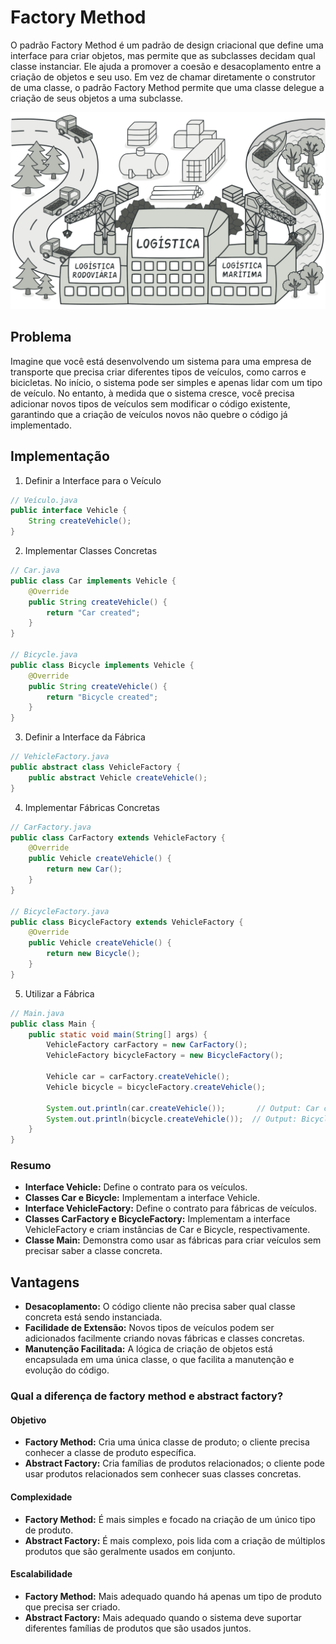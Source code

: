 # Factory Method

O padrão Factory Method é um padrão de design criacional que define uma interface para criar objetos, mas permite que as subclasses decidam qual classe instanciar. Ele ajuda a promover a coesão e desacoplamento entre a criação de objetos e seu uso. Em vez de chamar diretamente o construtor de uma classe, o padrão Factory Method permite que uma classe delegue a criação de seus objetos a uma subclasse.

<img src="/img/factory-method.png"/>

## Problema

Imagine que você está desenvolvendo um sistema para uma empresa de transporte que precisa criar diferentes tipos de veículos, como carros e bicicletas. No início, o sistema pode ser simples e apenas lidar com um tipo de veículo. No entanto, à medida que o sistema cresce, você precisa adicionar novos tipos de veículos sem modificar o código existente, garantindo que a criação de veículos novos não quebre o código já implementado.

## Implementação

1. Definir a Interface para o Veículo

```java
// Veículo.java
public interface Vehicle {
    String createVehicle();
}
```

2. Implementar Classes Concretas

```java
// Car.java
public class Car implements Vehicle {
    @Override
    public String createVehicle() {
        return "Car created";
    }
}

// Bicycle.java
public class Bicycle implements Vehicle {
    @Override
    public String createVehicle() {
        return "Bicycle created";
    }
}
```

3. Definir a Interface da Fábrica

```java
// VehicleFactory.java
public abstract class VehicleFactory {
    public abstract Vehicle createVehicle();
}
```

4. Implementar Fábricas Concretas

```java
// CarFactory.java
public class CarFactory extends VehicleFactory {
    @Override
    public Vehicle createVehicle() {
        return new Car();
    }
}

// BicycleFactory.java
public class BicycleFactory extends VehicleFactory {
    @Override
    public Vehicle createVehicle() {
        return new Bicycle();
    }
}
```

5. Utilizar a Fábrica

```java
// Main.java
public class Main {
    public static void main(String[] args) {
        VehicleFactory carFactory = new CarFactory();
        VehicleFactory bicycleFactory = new BicycleFactory();

        Vehicle car = carFactory.createVehicle();
        Vehicle bicycle = bicycleFactory.createVehicle();

        System.out.println(car.createVehicle());       // Output: Car created
        System.out.println(bicycle.createVehicle());  // Output: Bicycle created
    }
}
```

### Resumo

- **Interface Vehicle:** Define o contrato para os veículos.
- **Classes Car e Bicycle:** Implementam a interface Vehicle.
- **Interface VehicleFactory:** Define o contrato para fábricas de veículos.
- **Classes CarFactory e BicycleFactory:** Implementam a interface VehicleFactory e criam instâncias de Car e Bicycle, respectivamente.
- **Classe Main:** Demonstra como usar as fábricas para criar veículos sem precisar saber a classe concreta.

## Vantagens

- **Desacoplamento:** O código cliente não precisa saber qual classe concreta está sendo instanciada.
- **Facilidade de Extensão:** Novos tipos de veículos podem ser adicionados facilmente criando novas fábricas e classes concretas.
- **Manutenção Facilitada:** A lógica de criação de objetos está encapsulada em uma única classe, o que facilita a manutenção e evolução do código.

### Qual a diferença de factory method e abstract factory?

#### Objetivo

- **Factory Method:** Cria uma única classe de produto; o cliente precisa conhecer a classe de produto específica.
- **Abstract Factory:** Cria famílias de produtos relacionados; o cliente pode usar produtos relacionados sem conhecer suas classes concretas.

#### Complexidade

- **Factory Method:** É mais simples e focado na criação de um único tipo de produto.
- **Abstract Factory:** É mais complexo, pois lida com a criação de múltiplos produtos que são geralmente usados em conjunto.

#### Escalabilidade

- **Factory Method:** Mais adequado quando há apenas um tipo de produto que precisa ser criado.
- **Abstract Factory:** Mais adequado quando o sistema deve suportar diferentes famílias de produtos que são usados juntos.
